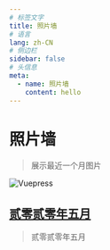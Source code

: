 ```yaml
---
# 标签文字
title: 照片墙
# 语言
lang: zh-CN
# 侧边栏
sidebar: false
# 头信息
meta:
  - name: 照片墙 
    content: hello
---
```


# 照片墙
> 展示最近一个月图片

![Vuepress](/photo/600x600.png)

## [贰零贰零年五月](/photowall/202005/)
> 贰零贰零年五月

